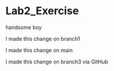 # Lab2_Exercise

handsome boy

I made this change on branch1

I made this change on main

I made this change on branch3 via GitHub
